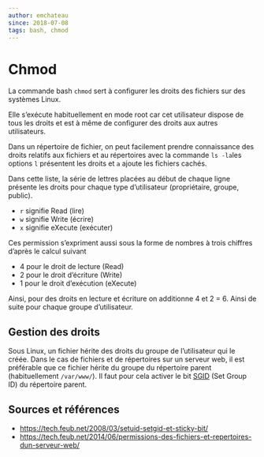 ```yaml
---
author: emchateau
since: 2018-07-08
tags: bash, chmod
---
```


# Chmod

La commande bash `chmod` sert à configurer les droits des fichiers sur des systèmes Linux.

Elle s’exécute habituellement en mode root car cet utilisateur dispose de tous les droits et est à même de configurer des droits aux autres utilisateurs.

Dans un répertoire de fichier, on peut facilement prendre connaissance des droits relatifs aux fichiers et au répertoires avec la commande `ls -la`les options `l` présentent les droits et `a` ajoute les fichiers cachés.

Dans cette liste, la série de lettres placées au début de chaque ligne présente les droits pour chaque type d’utilisateur (propriétaire, groupe, public). 

- `r`  signifie Read (lire)
- `w` signifie Write (écrire)
- `x` signifie eXecute (exécuter)

Ces permission s’expriment aussi sous la forme de nombres à trois chiffres d’après le calcul suivant

- 4 pour le droit de lecture (Read)
- 2 pour le droit d’écriture (Write)
- 1 pour le droit d’exécution (eXecute)

Ainsi, pour des droits en lecture et écriture on additionne 4 et 2 = 6. Ainsi de suite pour chaque groupe d’utilisateur.

## Gestion des droits

Sous Linux, un fichier hérite des droits du groupe de l’utilisateur qui le créée. Dans le cas de fichiers et de répertoires sur un serveur web, il est préférable que ce fichier hérite du groupe du répertoire parent (habituellement `/var/www/`). Il faut pour cela activer le bit [SGID](https://fr.wikipedia.org/wiki/Permissions_UNIX#Droit_SGID) (Set Group ID) du répertoire parent. 



## Sources et références

- https://tech.feub.net/2008/03/setuid-setgid-et-sticky-bit/
- https://tech.feub.net/2014/06/permissions-des-fichiers-et-repertoires-dun-serveur-web/

